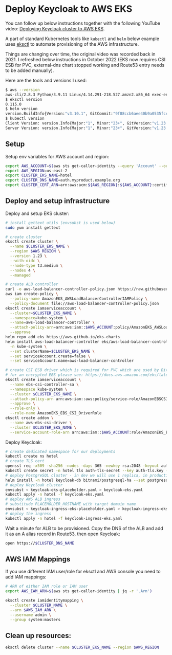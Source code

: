 # Deploy Keycloak to AWS EKS

You can follow up below instructions together with the following YouTube video: [Deploying Keycloak cluster to AWS EKS](https://youtu.be/BuNZ7bjbzOQ).

A part of standard Kubernetes tools like `kubectl` and `helm` below example uses [eksctl](https://eksctl.io) to automate provisioning of the AWS infrastructure.

Things are changing over time, the original video was recorded back in 2021. I refreshed below instructions in October 2022 (EKS now requires CSI ESB for PVC, external-dns chart stopped working and Route53 entry needs to be added manually).

Here are the tools and versions I used:

```bash
$ aws --version
aws-cli/2.8.3 Python/3.9.11 Linux/4.14.291-218.527.amzn2.x86_64 exec-env/CloudShell exe/x86_64.amzn.2 prompt/off
$ eksctl version
0.115.0
$ helm version
version.BuildInfo{Version:"v3.10.1", GitCommit:"9f88ccb6aee40b9a0535fcc7efea6055e1ef72c9", GitTreeState:"clean", GoVersion:"go1.18.7"}
$ kubectl version
Client Version: version.Info{Major:"1", Minor:"23+", GitVersion:"v1.23.7-eks-4721010", GitCommit:"b77d9473a02fbfa834afa67d677fd12d690b195f", GitTreeState:"clean", BuildDate:"2022-06-27T22:22:16Z", GoVersion:"go1.17.10", Compiler:"gc", Platform:"linux/amd64"}
Server Version: version.Info{Major:"1", Minor:"23+", GitVersion:"v1.23.10-eks-15b7512", GitCommit:"cd6399691d9b1fed9ec20c9c5e82f5993c3f42cb", GitTreeState:"clean", BuildDate:"2022-08-31T19:17:01Z", GoVersion:"go1.17.13", Compiler:"gc", Platform:"linux/amd64"}
```

## Setup

Setup env variables for AWS account and region:

```bash
export AWS_ACCOUNT=$(aws sts get-caller-identity --query 'Account' --output text)
export AWS_REGION=us-east-2
export CLUSTER_EKS_NAME=hotel
export CLUSTER_DNS_NAME=auth.myproduct.example.org
export CLUSTER_CERT_ARN=arn:aws:acm:${AWS_REGION}:${AWS_ACCOUNT}:certificate/95aadb9b-a05c-477d-9d73-7a89329e4af6
```

## Deploy and setup infrastructure

Deploy and setup EKS cluster:

```bash
# install gettext utils (envsubst is used below)
sudo yum install gettext

# create cluster
eksctl create cluster \
  --name $CLUSTER_EKS_NAME \
  --region $AWS_REGION \
  --version 1.23 \
  --with-oidc \
  --node-type t3.medium \
  --nodes 4 \
  --managed

# create ALB controller
curl -o aws-load-balancer-controller-policy.json https://raw.githubusercontent.com/kubernetes-sigs/aws-load-balancer-controller/v2.4.4/docs/install/iam_policy.json
aws iam create-policy \
  --policy-name AmazonEKS_AWSLoadBalancerControllerIAMPolicy \
  --policy-document file://aws-load-balancer-controller-policy.json
eksctl create iamserviceaccount \
  --cluster=$CLUSTER_EKS_NAME \
  --namespace=kube-system \
  --name=aws-load-balancer-controller \
  --attach-policy-arn=arn:aws:iam::$AWS_ACCOUNT:policy/AmazonEKS_AWSLoadBalancerControllerIAMPolicy \
  --approve
helm repo add eks https://aws.github.io/eks-charts
helm install aws-load-balancer-controller eks/aws-load-balancer-controller \
  -n kube-system \
  --set clusterName=$CLUSTER_EKS_NAME \
  --set serviceAccount.create=false \
  --set serviceAccount.name=aws-load-balancer-controller

# create CSI ESB driver which is required for PVC which are used by Bitnami PostgreSQL chart
# for an encrypted EBS please see: https://docs.aws.amazon.com/eks/latest/userguide/csi-iam-role.html
eksctl create iamserviceaccount \
  --name ebs-csi-controller-sa \
  --namespace kube-system \
  --cluster $CLUSTER_EKS_NAME \
  --attach-policy-arn arn:aws:iam::aws:policy/service-role/AmazonEBSCSIDriverPolicy \
  --approve \
  --role-only \
  --role-name AmazonEKS_EBS_CSI_DriverRole
eksctl create addon \
  --name aws-ebs-csi-driver \
  --cluster $CLUSTER_EKS_NAME \
  --service-account-role-arn arn:aws:iam::$AWS_ACCOUNT:role/AmazonEKS_EBS_CSI_DriverRole
```

Deploy Keycloak:

```bash
# create dedicated namespace for our deployments
kubectl create ns hotel
# create TLS cert
openssl req -x509 -sha256 -nodes -days 365 -newkey rsa:2048 -keyout auth-tls.key -out auth-tls.crt -subj "/CN=auth.localtest.me/O=hotel"
kubectl create secret -n hotel tls auth-tls-secret --key auth-tls.key --cert auth-tls.crt
# deploy PostgreSQL cluster - in dev we will use 1 replica, in production use the default value of 3 (or set it to even a higher value)
helm install -n hotel keycloak-db bitnami/postgresql-ha --set postgresql.replicaCount=1
# deploy Keycloak cluster
envsubst < keycloak-eks-placeholder.yaml > keycloak-eks.yaml
kubectl apply -n hotel -f keycloak-eks.yaml
# deploy AWS ALB ingress
# substitude PLACEHOLDER_HOSTNAME with target domain name
envsubst < keycloak-ingress-eks-placeholder.yaml > keycloak-ingress-eks.yaml
# deploy the ingress
kubectl apply -n hotel -f keycloak-ingress-eks.yaml
```

Wait a minute for ALB to be provisioned. Copy the DNS of the ALB and add it as an A alias record in Route53, then open Keycloak:

```bash
open https://$CLUSTER_DNS_NAME
```

## AWS IAM Mappings

If you use different IAM user/role for eksctl and AWS console you need to add IAM mappings:

```bash
# ARN of either IAM role or IAM user
export AWS_IAM_ARN=$(aws sts get-caller-identity | jq -r '.Arn')

eksctl create iamidentitymapping \
  --cluster $CLUSTER_NAME \
  --arn $AWS_IAM_ARN \
  --username admin \
  --group system:masters
```

## Clean up resources:

```bash
eksctl delete cluster --name $CLUSTER_EKS_NAME --region $AWS_REGION
```
